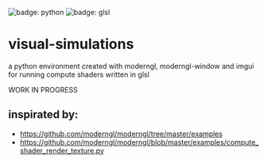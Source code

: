 ![badge: python](https://img.shields.io/badge/Lang-Python-informational?style=for-the-badge&logo=Python&logoColor=white&color=fcd132)
![badge: glsl](https://img.shields.io/badge/Lang-GLSL-informational?style=for-the-badge&logo=OpenGL&logoColor=white&color=fcd132)

# visual-simulations
a python environment created with moderngl, moderngl-window and imgui for running compute shaders written in glsl

WORK IN PROGRESS

## inspirated by: 
- https://github.com/moderngl/moderngl/tree/master/examples
- https://github.com/moderngl/moderngl/blob/master/examples/compute_shader_render_texture.py

